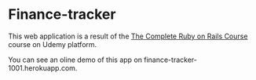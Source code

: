 # Finance-tracker

This web application is a result of the [The Complete Ruby on Rails Course](https://www.udemy.com/course/the-complete-ruby-on-rails-developer-course) course on Udemy platform.

You can see an oline demo of this app on finance-tracker-1001.herokuapp.com.
